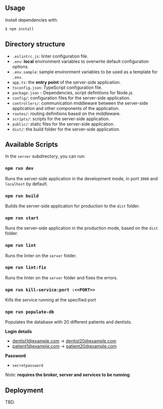 ## Usage

Install dependencies with:

```bash
$ npm install
```

## Directory structure

- `.eslintrc.js`: linter configuration file.
- `.env`: **local** environment variables to overwrite default configuration options.
- `.env.sample`: sample environment variables to be used as a template for `.env`.
- `app.ts`: the **entry point** of the server-side application.
- `tsconfig.json`: TypeScript configuration file.
- `package.json` - Dependencies, script definitions for Node.js.
- `config/`: configuration files for the server-side application.
- `controllers/`: communication middleware between the server-side application and other components of the application.
- `routes/`: routing definitions based on the middleware.
- `scripts/`: scripts for the server-side application.
- `public/`: static files for the server-side application.
- `dist/`: the build folder for the server-side application.

## Available Scripts

In the `server` subdirectory, you can run:

### `npm run dev`

Runs the server-side application in the development mode, in port `3000` and `localhost` by default.

### `npm run build`

Builds the server-side application for production to the `dist` folder.

### `npm run start`

Runs the server-side application in the production mode, based on the `dist` folder.

### `npm run lint`

Runs the linter on the `server` folder.

### `npm run lint:fix`

Runs the linter on the `server` folder and fixes the errors.

### `npm run kill-service:port :<<PORT>>`

Kills the service running at the specified port

### `npm run populate-db`

Populates the database with 20 different patients and dentists. 

**Login details**
- dentist1@example.com $\to$ dentist20@example.com
- patient1@example.com $\to$ patient20@example.com

**Password**
- `secretpassword`

*Note:* **requires the broker, server and services to be running**.

## Deployment

TBD.
